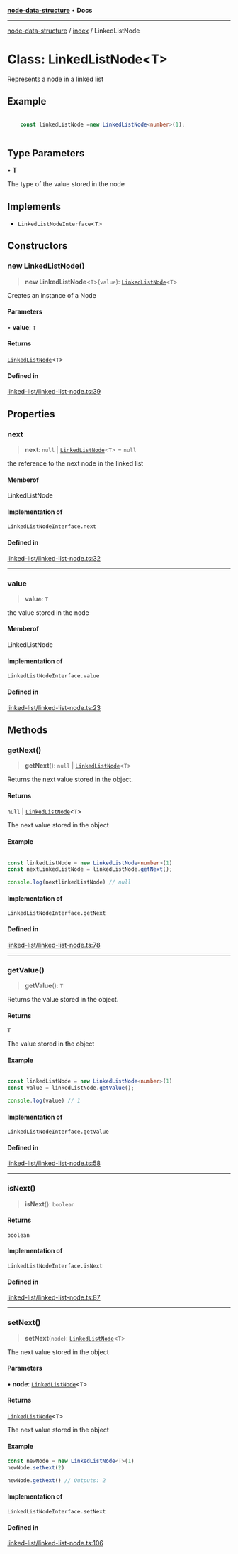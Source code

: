 [**node-data-structure**](../../README.md) • **Docs**

***

[node-data-structure](../../modules.md) / [index](../README.md) / LinkedListNode

# Class: LinkedListNode\<T\>

Represents a node in a linked list

## Example

```typescript
	
	const linkedListNode =new LinkedListNode<number>(1);
	
```

## Type Parameters

• **T**

The type of the value stored in the node

## Implements

- `LinkedListNodeInterface`\<`T`\>

## Constructors

### new LinkedListNode()

> **new LinkedListNode**\<`T`\>(`value`): [`LinkedListNode`](LinkedListNode.md)\<`T`\>

Creates an instance of a Node

#### Parameters

• **value**: `T`

#### Returns

[`LinkedListNode`](LinkedListNode.md)\<`T`\>

#### Defined in

[linked-list/linked-list-node.ts:39](https://github.com/jun-young1993/data-structure/blob/2668228c90ac92cf2ab348e0eddda1f2910f549d/src/linked-list/linked-list-node.ts#L39)

## Properties

### next

> **next**: `null` \| [`LinkedListNode`](LinkedListNode.md)\<`T`\> = `null`

the reference to the next node in the linked list

#### Memberof

LinkedListNode

#### Implementation of

`LinkedListNodeInterface.next`

#### Defined in

[linked-list/linked-list-node.ts:32](https://github.com/jun-young1993/data-structure/blob/2668228c90ac92cf2ab348e0eddda1f2910f549d/src/linked-list/linked-list-node.ts#L32)

***

### value

> **value**: `T`

the value stored in the node

#### Memberof

LinkedListNode

#### Implementation of

`LinkedListNodeInterface.value`

#### Defined in

[linked-list/linked-list-node.ts:23](https://github.com/jun-young1993/data-structure/blob/2668228c90ac92cf2ab348e0eddda1f2910f549d/src/linked-list/linked-list-node.ts#L23)

## Methods

### getNext()

> **getNext**(): `null` \| [`LinkedListNode`](LinkedListNode.md)\<`T`\>

Returns the next value stored in the object.

#### Returns

`null` \| [`LinkedListNode`](LinkedListNode.md)\<`T`\>

The next value stored in the object

#### Example

```typescript

const linkedListNode = new LinkedListNode<number>(1)
const nextLinkedListNode = linkedListNode.getNext();

console.log(nextlinkedListNode) // null

```

#### Implementation of

`LinkedListNodeInterface.getNext`

#### Defined in

[linked-list/linked-list-node.ts:78](https://github.com/jun-young1993/data-structure/blob/2668228c90ac92cf2ab348e0eddda1f2910f549d/src/linked-list/linked-list-node.ts#L78)

***

### getValue()

> **getValue**(): `T`

Returns the value stored in the object.

#### Returns

`T`

The value stored in the object

#### Example

```typescript

const linkedListNode = new LinkedListNode<number>(1)
const value = linkedListNode.getValue();

console.log(value) // 1

```

#### Implementation of

`LinkedListNodeInterface.getValue`

#### Defined in

[linked-list/linked-list-node.ts:58](https://github.com/jun-young1993/data-structure/blob/2668228c90ac92cf2ab348e0eddda1f2910f549d/src/linked-list/linked-list-node.ts#L58)

***

### isNext()

> **isNext**(): `boolean`

#### Returns

`boolean`

#### Implementation of

`LinkedListNodeInterface.isNext`

#### Defined in

[linked-list/linked-list-node.ts:87](https://github.com/jun-young1993/data-structure/blob/2668228c90ac92cf2ab348e0eddda1f2910f549d/src/linked-list/linked-list-node.ts#L87)

***

### setNext()

> **setNext**(`node`): [`LinkedListNode`](LinkedListNode.md)\<`T`\>

The next value stored in the object

#### Parameters

• **node**: [`LinkedListNode`](LinkedListNode.md)\<`T`\>

#### Returns

[`LinkedListNode`](LinkedListNode.md)\<`T`\>

The next value stored in the object

#### Example

```typescript
const newNode = new LinkedListNode<T>(1)
newNode.setNext(2)

newNode.getNext() // Outputs: 2
```

#### Implementation of

`LinkedListNodeInterface.setNext`

#### Defined in

[linked-list/linked-list-node.ts:106](https://github.com/jun-young1993/data-structure/blob/2668228c90ac92cf2ab348e0eddda1f2910f549d/src/linked-list/linked-list-node.ts#L106)
